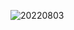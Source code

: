 ![20220803](https://user-images.githubusercontent.com/55650732/182627115-fefa818c-1a76-45a4-86d3-840ccfe4419c.PNG)
